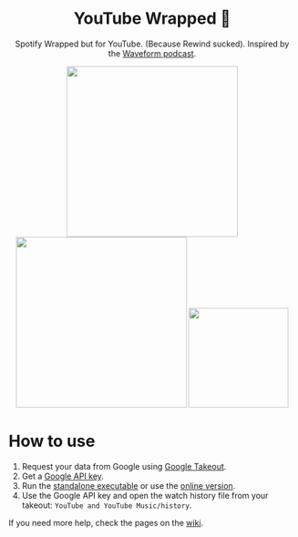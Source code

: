 <h1 align="middle">YouTube Wrapped 🎁</h1>
<p align="middle">Spotify Wrapped but for YouTube. (Because Rewind sucked). Inspired by the <a href="https://youtu.be/1rMeSO02XD8">Waveform podcast</a>.</p>
<p float="left" align="middle">
  <img src="https://user-images.githubusercontent.com/25014241/147135072-5639a2bf-dfbd-4091-b359-df6cf7953381.png" width="300" />
  <img src="https://user-images.githubusercontent.com/25014241/147135090-908db587-8687-45dc-8c8b-9555e909396e.png" width="300" /> 
  <img src="https://user-images.githubusercontent.com/25014241/147187476-f2305fe0-9728-436d-af61-3aec59885027.png" width="175" /> 

</p>

# How to use
1. Request your data from Google using [Google Takeout](https://takeout.google.com/).
2. Get a [Google API key](https://console.cloud.google.com/apis/credentials).
3. Run the [standalone executable](https://github.com/Sank6/YouTube-Wrapped/releases) or use the [online version](https://youtube-wrapped.tech).
4. Use the Google API key and open the watch history file from your takeout: `YouTube and YouTube Music/history`.

If you need more help, check the pages on the [wiki](https://github.com/Sank6/YouTube-Wrapped/wiki).
